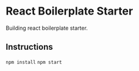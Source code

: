 #  React Boilerplate Starter
Building react  boilerplate starter.

## Instructions
`npm install`
`npm start`
